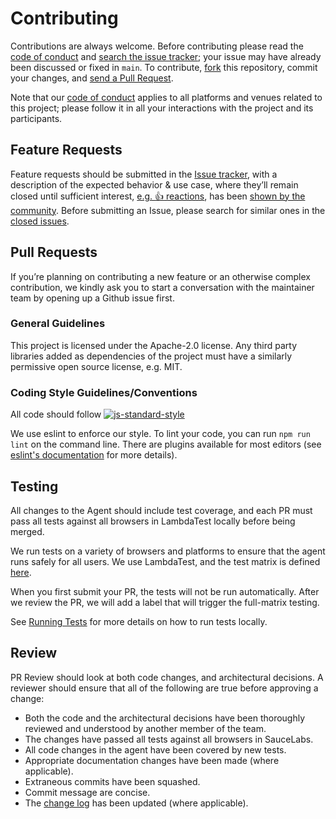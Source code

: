 # Contributing

Contributions are always welcome. Before contributing please read the
[code of conduct](https://github.com/newrelic/.github/blob/main/CODE_OF_CONDUCT.md) and [search the issue tracker](issues); your issue may have already been discussed or fixed in `main`. To contribute,
[fork](https://help.github.com/articles/fork-a-repo/) this repository, commit your changes, and [send a Pull Request](https://help.github.com/articles/using-pull-requests/).

Note that our [code of conduct](https://github.com/newrelic/.github/blob/main/CODE_OF_CONDUCT.md) applies to all platforms and venues related to this project; please follow it in all your interactions with the project and its participants.

## Feature Requests

Feature requests should be submitted in the [Issue tracker](../../issues), with a description of the expected behavior & use case, where they’ll remain closed until sufficient interest, [e.g. :+1: reactions](https://help.github.com/articles/about-discussions-in-issues-and-pull-requests/), has been [shown by the community](../../issues?q=label%3A%22votes+needed%22+sort%3Areactions-%2B1-desc).
Before submitting an Issue, please search for similar ones in the
[closed issues](../../issues?q=is%3Aissue+is%3Aclosed+label%3Aenhancement).

## Pull Requests

If you’re planning on contributing a new feature or an otherwise complex contribution, we kindly ask you to start a conversation with the maintainer team by opening up a Github issue first.

### General Guidelines

This project is licensed under the Apache-2.0 license. Any third party libraries added as dependencies of the project must have a similarly permissive open source license, e.g. MIT.

### Coding Style Guidelines/Conventions

All code should follow [![js-standard-style](https://cdn.rawgit.com/feross/standard/master/badge.svg)](https://github.com/feross/standard)

We use eslint to enforce our style.  To lint your code, you can run `npm run lint` on the
command line.  There are plugins available for most editors (see
[eslint's documentation](https://eslint.org/docs/user-guide/integrations#editors)
for more details).

## Testing

All changes to the Agent should include test coverage, and each PR must pass
all tests against all browsers in LambdaTest locally before being merged.

We run tests on a variety of browsers and platforms to ensure that the agent runs safely for all users. We use LambdaTest, and the test matrix is defined [here](tools/jil/util/browsers.json).

When you first submit your PR, the tests will not be run automatically. After we review the PR, we will add a label that will trigger the full-matrix testing.

See [Running Tests](https://github.com/newrelic/newrelic-browser-agent#running-tests)
for more details on how to run tests locally.

## Review

PR Review should look at both code changes, and architectural decisions. A
reviewer should ensure that all of the following are true before approving a
change:

* Both the code and the architectural decisions have been thoroughly reviewed
and understood by another member of the team.
* The changes have passed all tests against all browsers in SauceLabs.
* All code changes in the agent have been covered by new tests.
* Appropriate documentation changes have been made (where applicable).
* Extraneous commits have been squashed.
* Commit message are concise.
* The [change log]('./CHANGELOG.md') has been updated (where applicable).
